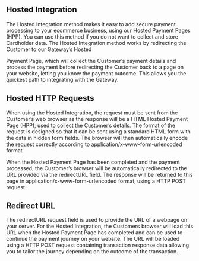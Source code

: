 ## Hosted Integration
The Hosted Integration method makes it easy to add secure payment processing to your ecommerce business, using our Hosted Payment Pages (HPP). You can use this method if you do
not want to collect and store Cardholder data.
The Hosted Integration method works by redirecting the Customer to our Gateway’s Hosted

Payment Page, which will collect the Customer’s payment details and process the payment before
redirecting the Customer back to a page on your website, letting you know the payment outcome.
This allows you the quickest path to integrating with the Gateway.


## Hosted HTTP Requests
When using the Hosted Integration, the request must be sent from the Customer’s web browser as
the response will be a HTML Hosted Payment Page (HPP), used to collect the Customer’s details.
The format of the request is designed so that it can be sent using a standard HTML form with the
data in hidden form fields. The browser will then automatically encode the request correctly
according to application/x-www-form-urlencoded format

When the Hosted Payment Page has been completed and the payment processed, the
Customer’s browser will be automatically redirected to the URL provided via the redirectURL
field. The response will be returned to this page in application/x-www-form-urlencoded
format, using a HTTP POST request.


## Redirect URL
The redirectURL request field is used to provide the URL of a webpage on your server.
For the Hosted Integration, the Customers browser will load this URL when the Hosted Payment
Page has completed and can be used to continue the payment journey on your website. The URL
will be loaded using a HTTP POST request containing transaction response data allowing you to
tailor the journey depending on the outcome of the transaction.

